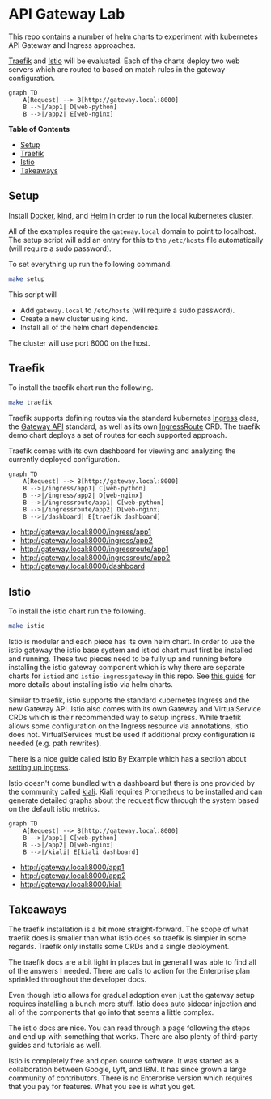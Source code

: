 # API Gateway Lab

This repo contains a number of helm charts to experiment with kubernetes API
Gateway and Ingress approaches.

[Traefik](https://doc.traefik.io/traefik/) and [Istio](https://istio.io/latest/)
will be evaluated. Each of the charts deploy two web servers which are routed to
based on match rules in the gateway configuration.

```mermaid
graph TD
    A[Request] --> B[http://gateway.local:8000]
    B -->|/app1| D[web-python]
    B -->|/app2| E[web-nginx]
```

**Table of Contents**

- [Setup](#setup)
- [Traefik](#traefik)
- [Istio](#istio)
- [Takeaways](#takeaways)

## Setup

Install [Docker](https://docs.docker.com/get-docker/),
[kind](https://kind.sigs.k8s.io/), and
[Helm](https://helm.sh/docs/intro/install/) in order to run the local kubernetes
cluster.

All of the examples require the `gateway.local` domain to point to localhost.
The setup script will add an entry for this to the `/etc/hosts` file
automatically (will require a sudo password).

To set everything up run the following command.

```bash
make setup
```

This script will

- Add `gateway.local` to `/etc/hosts` (will require a sudo password).
- Create a new cluster using kind.
- Install all of the helm chart dependencies.

The cluster will use port 8000 on the host.

## Traefik

To install the traefik chart run the following.

```bash
make traefik
```

Traefik supports defining routes via the standard kubernetes [Ingress][t1]
class, the [Gateway API][t2] standard, as well as its own [IngressRoute][t3]
CRD. The traefik demo chart deploys a set of routes for each supported approach.

Traefik comes with its own dashboard for viewing and analyzing the currently
deployed configuration.

```mermaid
graph TD
    A[Request] --> B[http://gateway.local:8000]
    B -->|/ingress/app1| C[web-python]
    B -->|/ingress/app2| D[web-nginx]
    B -->|/ingressroute/app1| C[web-python]
    B -->|/ingressroute/app2| D[web-nginx]
    B -->|/dashboard| E[traefik dashboard]
```

- http://gateway.local:8000/ingress/app1
- http://gateway.local:8000/ingress/app2
- http://gateway.local:8000/ingressroute/app1
- http://gateway.local:8000/ingressroute/app2
- http://gateway.local:8000/dashboard

[t1]: https://doc.traefik.io/traefik/routing/providers/kubernetes-ingress/
[t2]: https://doc.traefik.io/traefik/routing/providers/kubernetes-gateway/
[t3]: https://doc.traefik.io/traefik/routing/providers/kubernetes-crd/

## Istio

To install the istio chart run the following.

```bash
make istio
```

Istio is modular and each piece has its own helm chart. In order to use the
istio gateway the istio base system and istiod chart must first be installed and
running. These two pieces need to be fully up and running before installing the
istio gateway component which is why there are separate charts for `istiod` and
`istio-ingressgateway` in this repo. See [this guide][i1] for more details about
installing istio via helm charts.

Similar to traefik, istio supports the standard kubernetes Ingress and the new
Gateway API. Istio also comes with its own Gateway and VirtualService CRDs which
is their recommended way to setup ingress. While traefik allows some
configuration on the Ingress resource via annotations, istio does not.
VirtualServices must be used if additional proxy configuration is needed (e.g.
path rewrites).

There is a nice guide called Istio By Example which has a section about [setting
up ingress][i2].

Istio doesn't come bundled with a dashboard but there is one provided by the
community called [kiali][i3]. Kiali requires Prometheus to be installed and can
generate detailed graphs about the request flow through the system based on the
default istio metrics.

```mermaid
graph TD
    A[Request] --> B[http://gateway.local:8000]
    B -->|/app1| C[web-python]
    B -->|/app2| D[web-nginx]
    B -->|/kiali| E[kiali dashboard]
```

- http://gateway.local:8000/app1
- http://gateway.local:8000/app2
- http://gateway.local:8000/kiali

[i1]: https://istio.io/latest/docs/setup/install/helm/
[i2]: https://istiobyexample.dev/ingress/
[i3]: https://kiali.io/

## Takeaways

The traefik installation is a bit more straight-forward. The scope of what
traefik does is smaller than what istio does so traefik is simpler in some
regards. Traefik only installs some CRDs and a single deployment.

The traefik docs are a bit light in places but in general I was able to find all
of the answers I needed. There are calls to action for the Enterprise plan
sprinkled throughout the developer docs.

Even though istio allows for gradual adoption even just the gateway setup
requires installing a bunch more stuff. Istio does auto sidecar injection and
all of the components that go into that seems a little complex.

The istio docs are nice. You can read through a page following the steps and end
up with something that works. There are also plenty of third-party guides and
tutorials as well.

Istio is completely free and open source software. It was started as a
collaboration between Google, Lyft, and IBM. It has since grown a large
community of contributors. There is no Enterprise version which requires that
you pay for features. What you see is what you get.
